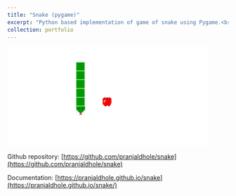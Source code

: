 ```yaml
---
title: "Snake (pygame)"
excerpt: "Python based implementation of game of snake using Pygame.<br/><img src='/images/snake.png'>"
collection: portfolio
---
```


![Snake](/images/snake.png)

Github repository: [https://github.com/pranjaldhole/snake](https://github.com/pranjaldhole/snake)

Documentation: [https://pranjaldhole.github.io/snake](https://pranjaldhole.github.io/snake/)
